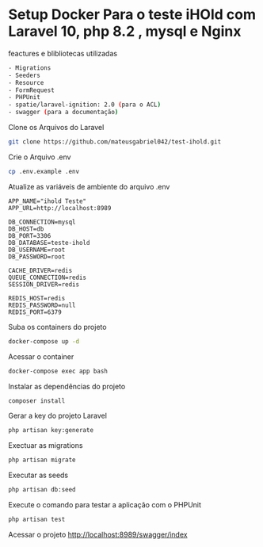 
# Setup Docker Para o teste iHOld com Laravel 10, php 8.2 , mysql e Nginx

feactures e blibliotecas utilizadas
```sh
- Migrations
- Seeders
- Resource
- FormRequest
- PHPUnit
- spatie/laravel-ignition: 2.0 (para o ACL)
- swagger (para a documentação)
```

Clone os Arquivos do Laravel
```sh
git clone https://github.com/mateusgabriel042/test-ihold.git
```

Crie o Arquivo .env
```sh
cp .env.example .env
```

Atualize as variáveis de ambiente do arquivo .env
```dosini
APP_NAME="ihold Teste"
APP_URL=http://localhost:8989

DB_CONNECTION=mysql
DB_HOST=db
DB_PORT=3306
DB_DATABASE=teste-ihold
DB_USERNAME=root
DB_PASSWORD=root

CACHE_DRIVER=redis
QUEUE_CONNECTION=redis
SESSION_DRIVER=redis

REDIS_HOST=redis
REDIS_PASSWORD=null
REDIS_PORT=6379
```

Suba os containers do projeto
```sh
docker-compose up -d
```

Acessar o container
```sh
docker-compose exec app bash
```


Instalar as dependências do projeto
```sh
composer install
```


Gerar a key do projeto Laravel
```sh
php artisan key:generate
```

Exectuar as migrations
```sh
php artisan migrate
```

Executar as seeds
```sh
php artisan db:seed
```

Execute o comando para testar a aplicação com o PHPUnit
```sh
php artisan test
```

Acessar o projeto
[http://localhost:8989/swagger/index](http://localhost:8000/swagger/index)
